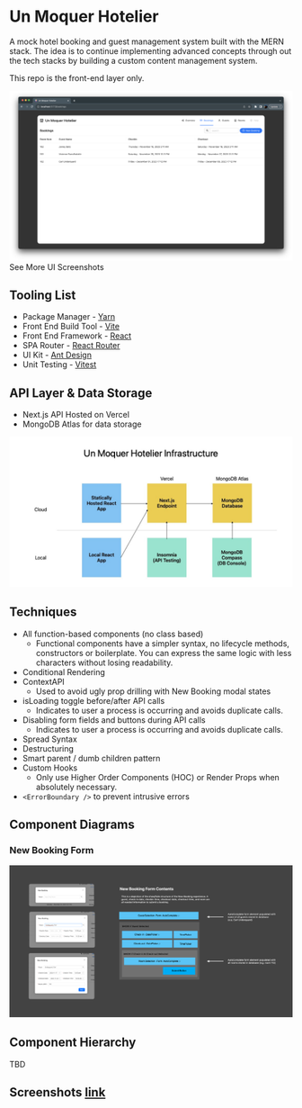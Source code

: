 # Un Moquer Hotelier

A mock hotel booking and guest management system built with the MERN stack. The idea is to continue implementing advanced concepts through out the tech stacks by building a custom content management system.

This repo is the front-end layer only.

![bookings](./docs/ui/Bookings.png)
<a name="screenshots">See More UI Screenshots</a>



## Tooling List

- Package Manager - [Yarn](https://yarnpkg.com/)
- Front End Build Tool - [Vite](https://vitejs.dev/)
- Front End Framework - [React](https://react.dev/)
- SPA Router - [React Router](https://github.com/remix-run/react-router#readme)
- UI Kit - [Ant Design](https://ant.design/)
- Unit Testing - [Vitest](https://vitest.dev/)

## API Layer & Data Storage

- Next.js API Hosted on Vercel
- MongoDB Atlas for data storage

![image infrastructure diagram](./docs/UnMoquerHotelier-Infrastructure.jpg)

## Techniques

- All function-based components (no class based)
  - Functional components have a simpler syntax, no lifecycle methods, constructors or boilerplate. You can express the same logic with less characters without losing readability.
- Conditional Rendering
- ContextAPI
  - Used to avoid ugly prop drilling with New Booking modal states
- isLoading toggle before/after API calls
  - Indicates to user a process is occurring and avoids duplicate calls.
- Disabling form fields and buttons during API calls
    - Indicates to user a process is occurring and avoids duplicate calls.
- Spread Syntax
- Destructuring
- Smart parent / dumb children pattern
- Custom Hooks
  - Only use Higher Order Components (HOC) or Render Props when absolutely necessary.
- `<ErrorBoundary />` to prevent intrusive errors

## Component Diagrams

### New Booking Form

![new booking form diagram](./docs/UnMoquerHotelier-NewBooking.png)


## Component Hierarchy

TBD

## Screenshots [link](#screenshots)